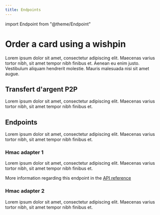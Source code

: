 ```yaml
---
title: Endpoints
---
```


import Endpoint from "@theme/Endpoint"

# Order a card using a wishpin

Lorem ipsum dolor sit amet, consectetur adipiscing elit. Maecenas varius tortor nibh, sit amet tempor nibh finibus et. Aenean eu enim justo. Vestibulum aliquam hendrerit molestie. Mauris malesuada nisi sit amet augue.

## Transfert d'argent P2P

Lorem ipsum dolor sit amet, consectetur adipiscing elit. Maecenas varius tortor nibh, sit amet tempor nibh finibus et.

## Endpoints

Lorem ipsum dolor sit amet, consectetur adipiscing elit. Maecenas varius tortor nibh, sit amet tempor nibh finibus et.

### Hmac adapter 1

Lorem ipsum dolor sit amet, consectetur adipiscing elit. Maecenas varius tortor nibh, sit amet tempor nibh finibus et.

More information regarding this endpoint in the [API reference](https://www.google.fr)

<Endpoint apiUrl="https://petstore.swagger.io/v2/swagger.json" path="/store/order" method="post"/>

### Hmac adapter 2

Lorem ipsum dolor sit amet, consectetur adipiscing elit. Maecenas varius tortor nibh, sit amet tempor nibh finibus et.

